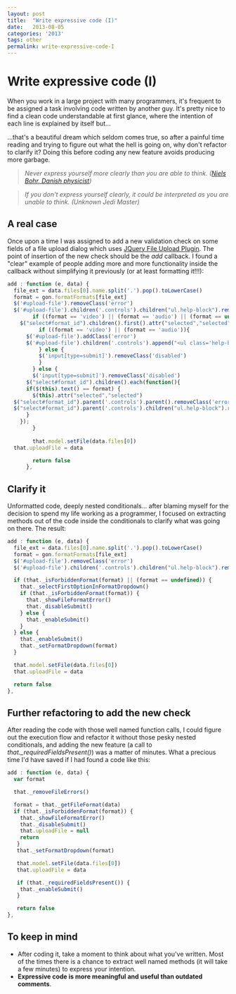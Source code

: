 ```yaml
---
layout: post
title:  "Write expressive code (I)"
date:   2013-08-05
categories: '2013' 
tags: other 
permalink: write-expressive-code-I 
---
```

# Write expressive code (I)
When you work in a large project with many programmers, it's frequent to be assigned a task involving code written by another guy. It's pretty nice to find a clean code understandable at first glance, where the intention of each line is explained by itself but…

…that's a beautiful dream which seldom comes true, so after a painful time reading and trying to figure out what the hell is going on, why don't refactor to clarify it? Doing this before coding any new feature avoids producing more garbage.

> *Never express yourself more clearly than you are able to think.*
> *([Niels Bohr, Danish physicist](http://en.wikipedia.org/wiki/Niels_Bohr))*

> *If you don't express yourself clearly, it could be interpreted as you are unable to think.*
> *(Unknown Jedi Master)*

## A real case
Once upon a time I was assigned to add a new validation check on  some fields of a file upload dialog which uses [JQuery File Upload Plugin](https://github.com/blueimp/jQuery-File-Upload). The point of insertion of the new check should be the *add* callback. I found a "clear" example of people adding more and more functionality inside the callback without simplifying it previously (or at least formatting it!!!):

```javascript
add : function (e, data) {
  file_ext = data.files[0].name.split('.').pop().toLowerCase()
  format = gon.formatFormats[file_ext]
  $('#upload-file').removeClass('error')
  $('#upload-file').children('.controls').children("ul.help-block").remove()
        if ((format == 'video') || (format == 'audio') || (format == undefined)){
    $("select#format_id").children().first().attr("selected","selected")
          if ((format == 'video') || (format == 'audio')){
      $('#upload-file').addClass('error')
      $('#upload-file').children('.controls').append("<ul class='help-block'><li>Content file not allowed</li></ul>")
          } else {
          $('input[type=submit]').removeClass('disabled')
          }
        } else {
        $('input[type=submit]').removeClass('disabled')
      $("select#format_id").children().each(function(){
      if($(this).text() == format) { 
        $(this).attr("selected","selected")
  $("select#format_id").parent('.controls').parent().removeClass('error')
  $("select#format_id").parent('.controls').children("ul.help-block").remove()
      }
    });
        }
 
        that.model.setFile(data.files[0])
  that.uploadFile = data

        return false
      },
```

## Clarify it
Unformatted code, deeply nested conditionals… after blaming myself for the decision to spend my life working as a programmer, I focused on extracting methods out of the code inside the conditionals to clarify what was going on there. The result:

```javascript
add : function (e, data) {
  file_ext = data.files[0].name.split('.').pop().toLowerCase()
  format = gon.formatFormats[file_ext]
  $('#upload-file').removeClass('error')
  $('#upload-file').children('.controls').children("ul.help-block").remove()

  if (that._isForbiddenFormat(format) || (format == undefined)) {
    that._selectFirstOptionInFormatDropdown()
    if (that._isForbiddenFormat(format)) {
      that._showFileFormatError()
      that._disableSubmit()
    } else {
      that._enableSubmit()
    }
  } else {
    that._enableSubmit()
    that._setFormatDropdown(format)
  }

  that.model.setFile(data.files[0])
  that.uploadFile = data

  return false
},
```

## Further refactoring to add the new check
After reading the code with those well named function calls, I could figure out the execution flow and refactor it without those pesky nested conditionals, and adding the new feature (a call to *that._requiredFieldsPresent()*) was a matter of minutes. What a precious time I'd have saved if I had found a code like this:
 
```javascript
add : function (e, data) {
  var format

  that._removeFileErrors()

  format = that._getFileFormat(data)
  if (that._isForbiddenFormat(format)) {
    that._showFileFormatError()
    that._disableSubmit()
    that.uploadFile = null
    return
   }
   that._setFormatDropdown(format)

   that.model.setFile(data.files[0])
   that.uploadFile = data

   if (that._requiredFieldsPresent()) {
    that._enableSubmit()
   }

   return false
},
```

## To keep in mind
* After coding it, take a moment to think about what you've written. Most of the times there is a chance to extract well named methods (it will take a few minutes) to express your intention.  
* **Expressive code is more meaningful and useful than outdated comments**.
